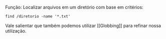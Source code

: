 Função: Localizar arquivos em um diretório com base em critérios:

```
find /diretorio -name '*.txt'
```

Vale salientar que também podemos utilizar [[Globbing]] para refinar nossa utilização.

